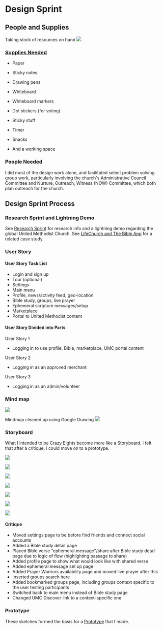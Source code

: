# Design Sprint

## People and Supplies
Taking stock of resources on hand
![](design-sprint/supply-cabinet.jpg)

### [Supplies Needed](http://amzn.com/lm/RS9AYY6BTLDCM)
* Paper
* Sticky notes 
* Drawing pens 
* Whiteboard
* Whiteboard markers
* Dot stickers (for voting)
* Sticky stuff
* Timer 
* Snacks 

* And a working space

### People Needed

I did most of the design work alone, and facilitated select problem solving group work, particularly involving the church's Administrative Council Committee and Nurture, Outreach, Witness (NOW) Committee, which both plan outreach for the church. 

## Design Sprint Process

### Research Sprint and Lightning Demo

See [Research Sprint](research_sprint.md) for research info and a lightning demo regarding the global United Methodist Church. See [LifeChurch and The Bible App](lifechurch_and_the_bible_app_case_study.md) for a related case study. 

### User Story

#### User Story Task List

* Login and sign up
* Tour (optional)
* Settings
* Main menu
* Profile, news/activity feed, geo-location
* Bible study, groups, live prayer
* Ephemeral scripture messages/setup
* Marketplace
* Portal to United Methodist content

#### User Story Divided into Parts

User Story 1
* Logging in to use profile, Bible, marketplace, UMC portal content

User Story 2
* Logging in as an approved merchant

User Story 3
* Logging in as an admin/volunteer

### Mind map

![](design-sprint/mindmap.jpg)

Mindmap cleaned up using Google Drawing
![](design-sprint/mindmap-cleaned-up.jpg)

### Storyboard
What I intended to be Crazy Eights become more like a Storyboard. I felt that after a critique, I could move on to a prototype. 

![](design-sprint/crazy-eights-1.jpg)

![](design-sprint/crazy-eights-2.jpg)

![](design-sprint/crazy-eights-3.jpg)

![](design-sprint/crazy-eights-4.jpg)

![](design-sprint/crazy-eights-5.jpg)

![](design-sprint/crazy-eights-6.jpg)

![](design-sprint/crazy-eights-7.jpg)

#### Critique
* Moved settings page to be before find friends and connect social accounts
* Added a Bible study detail page
* Placed Bible verse "ephemeral message"/share after Bible study detail page due to logic of flow (highlighting passage to share)
* Added profile page to show what would look like with shared verse
* Added ephemeral message set up page
* Added Prayer Warriors availability page and moved live prayer after this
* Inserted groups search here
* Added bookmarked groups page, including groups context specific to the user testing participants
* Switched back to main menu instead of Bible study page
* Changed UMC Discover link to a context-specific one

### Prototype

These sketches formed the basis for a [Prototype](prototype.md) that I made.